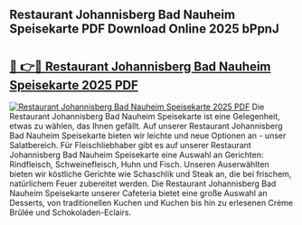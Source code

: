 ## Restaurant Johannisberg Bad Nauheim Speisekarte PDF Download Online 2025 bPpnJ

# <h2><a href="http://gcaueb.nevu.top/?p=Restaurant+Johannisberg+Bad+Nauheim+Speisekarte">🔗 👉🔴 Restaurant Johannisberg Bad Nauheim Speisekarte 2025 PDF</a></h2>

[![Restaurant Johannisberg Bad Nauheim Speisekarte 2025 PDF](https://i.imgur.com/dBaPXMq.png)](http://gcaueb.nevu.top/?p=Restaurant+Johannisberg+Bad+Nauheim+Speisekarte)
Die Restaurant Johannisberg Bad Nauheim Speisekarte ist eine Gelegenheit, etwas zu wählen, das Ihnen gefällt. Auf unserer Restaurant Johannisberg Bad Nauheim Speisekarte bieten wir leichte und neue Optionen an - unser Salatbereich. Für Fleischliebhaber gibt es auf unserer Restaurant Johannisberg Bad Nauheim Speisekarte eine Auswahl an Gerichten: Rindfleisch, Schweinefleisch, Huhn und Fisch. Unseren Auserwählten bieten wir köstliche Gerichte wie Schaschlik und Steak an, die bei frischem, natürlichem Feuer zubereitet werden. Die Restaurant Johannisberg Bad Nauheim Speisekarte unserer Cafeteria bietet eine große Auswahl an Desserts, von traditionellen Kuchen und Kuchen bis hin zu erlesenen Crème Brûlée und Schokoladen-Eclairs.
